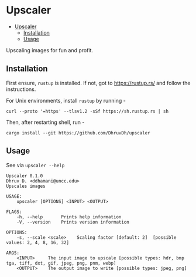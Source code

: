# Upscaler

- [Upscaler](#upscaler)
  - [Installation](#installation)
  - [Usage](#usage)

Upscaling images for fun and profit.

## Installation

First ensure, `rustup` is installed. If not, got to https://rustup.rs/ and follow the instructions.

For Unix environments, install `rustup` by running -

```
curl --proto '=https' --tlsv1.2 -sSf https://sh.rustup.rs | sh
```

Then, after restarting shell, run -

```
cargo install --git https://github.com/DhruvDh/upscaler
```

## Usage

See via `upscaler --help`

```
Upscaler 0.1.0
Dhruv D. <ddhamani@uncc.edu>
Upscales images

USAGE:
    upscaler [OPTIONS] <INPUT> <OUTPUT>

FLAGS:
    -h, --help       Prints help information
    -V, --version    Prints version information

OPTIONS:
    -s, --scale <scale>    Scaling factor [default: 2]  [possible values: 2, 4, 8, 16, 32]

ARGS:
    <INPUT>     The input image to upscale [possible types: hdr, bmp tga, tiff, dxt, gif, jpeg, png, pnm, webp]
    <OUTPUT>    The output image to write [possible types: jpeg, png]
```